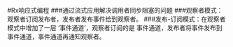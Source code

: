 #Rx响应式编程
###通过流式应用解决调用者同步阻塞的问题
###观察者模式：观察者订阅发布者，发布者发布事件给到观察者。
###发布-订阅模式：在观察者模式中增加了一层 ‘事件通道’，观察者订阅的是 事件通道，发布者将事件发布到 事件通道，事件通道再通知观察者。